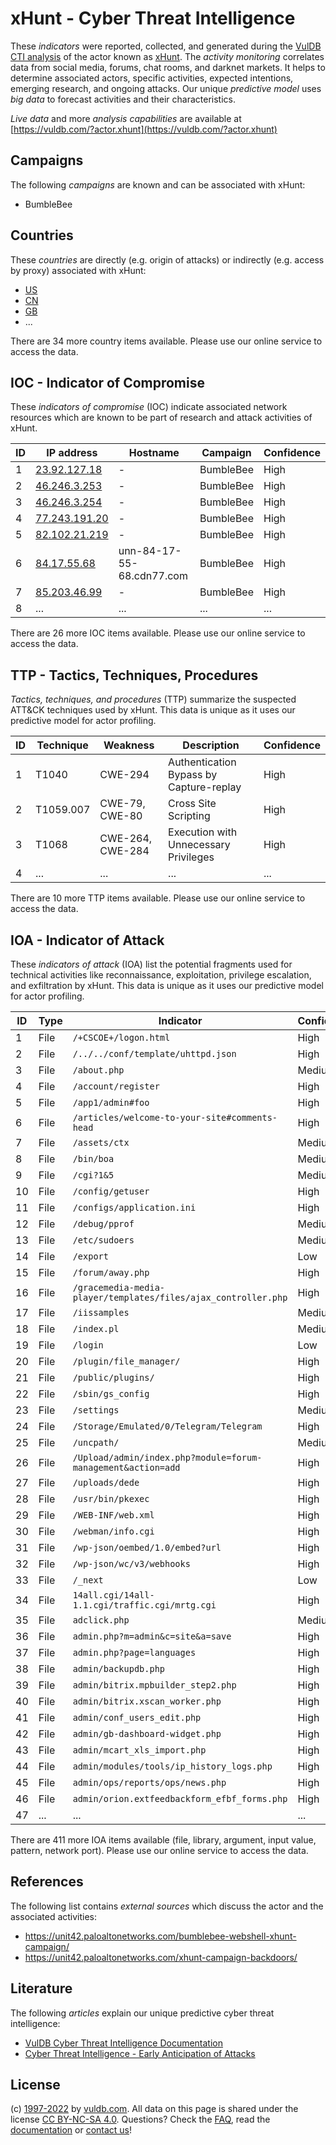 # xHunt - Cyber Threat Intelligence

These _indicators_ were reported, collected, and generated during the [VulDB CTI analysis](https://vuldb.com/?kb.cti) of the actor known as [xHunt](https://vuldb.com/?actor.xhunt). The _activity monitoring_ correlates data from social media, forums, chat rooms, and darknet markets. It helps to determine associated actors, specific activities, expected intentions, emerging research, and ongoing attacks. Our unique _predictive model_ uses _big data_ to forecast activities and their characteristics.

_Live data_ and more _analysis capabilities_ are available at [https://vuldb.com/?actor.xhunt](https://vuldb.com/?actor.xhunt)

## Campaigns

The following _campaigns_ are known and can be associated with xHunt:

* BumbleBee

## Countries

These _countries_ are directly (e.g. origin of attacks) or indirectly (e.g. access by proxy) associated with xHunt:

* [US](https://vuldb.com/?country.us)
* [CN](https://vuldb.com/?country.cn)
* [GB](https://vuldb.com/?country.gb)
* ...

There are 34 more country items available. Please use our online service to access the data.

## IOC - Indicator of Compromise

These _indicators of compromise_ (IOC) indicate associated network resources which are known to be part of research and attack activities of xHunt.

ID | IP address | Hostname | Campaign | Confidence
-- | ---------- | -------- | -------- | ----------
1 | [23.92.127.18](https://vuldb.com/?ip.23.92.127.18) | - | BumbleBee | High
2 | [46.246.3.253](https://vuldb.com/?ip.46.246.3.253) | - | BumbleBee | High
3 | [46.246.3.254](https://vuldb.com/?ip.46.246.3.254) | - | BumbleBee | High
4 | [77.243.191.20](https://vuldb.com/?ip.77.243.191.20) | - | BumbleBee | High
5 | [82.102.21.219](https://vuldb.com/?ip.82.102.21.219) | - | BumbleBee | High
6 | [84.17.55.68](https://vuldb.com/?ip.84.17.55.68) | unn-84-17-55-68.cdn77.com | BumbleBee | High
7 | [85.203.46.99](https://vuldb.com/?ip.85.203.46.99) | - | BumbleBee | High
8 | ... | ... | ... | ...

There are 26 more IOC items available. Please use our online service to access the data.

## TTP - Tactics, Techniques, Procedures

_Tactics, techniques, and procedures_ (TTP) summarize the suspected ATT&CK techniques used by xHunt. This data is unique as it uses our predictive model for actor profiling.

ID | Technique | Weakness | Description | Confidence
-- | --------- | -------- | ----------- | ----------
1 | T1040 | CWE-294 | Authentication Bypass by Capture-replay | High
2 | T1059.007 | CWE-79, CWE-80 | Cross Site Scripting | High
3 | T1068 | CWE-264, CWE-284 | Execution with Unnecessary Privileges | High
4 | ... | ... | ... | ...

There are 10 more TTP items available. Please use our online service to access the data.

## IOA - Indicator of Attack

These _indicators of attack_ (IOA) list the potential fragments used for technical activities like reconnaissance, exploitation, privilege escalation, and exfiltration by xHunt. This data is unique as it uses our predictive model for actor profiling.

ID | Type | Indicator | Confidence
-- | ---- | --------- | ----------
1 | File | `/+CSCOE+/logon.html` | High
2 | File | `/../../conf/template/uhttpd.json` | High
3 | File | `/about.php` | Medium
4 | File | `/account/register` | High
5 | File | `/app1/admin#foo` | High
6 | File | `/articles/welcome-to-your-site#comments-head` | High
7 | File | `/assets/ctx` | Medium
8 | File | `/bin/boa` | Medium
9 | File | `/cgi?1&5` | Medium
10 | File | `/config/getuser` | High
11 | File | `/configs/application.ini` | High
12 | File | `/debug/pprof` | Medium
13 | File | `/etc/sudoers` | Medium
14 | File | `/export` | Low
15 | File | `/forum/away.php` | High
16 | File | `/gracemedia-media-player/templates/files/ajax_controller.php` | High
17 | File | `/iissamples` | Medium
18 | File | `/index.pl` | Medium
19 | File | `/login` | Low
20 | File | `/plugin/file_manager/` | High
21 | File | `/public/plugins/` | High
22 | File | `/sbin/gs_config` | High
23 | File | `/settings` | Medium
24 | File | `/Storage/Emulated/0/Telegram/Telegram` | High
25 | File | `/uncpath/` | Medium
26 | File | `/Upload/admin/index.php?module=forum-management&action=add` | High
27 | File | `/uploads/dede` | High
28 | File | `/usr/bin/pkexec` | High
29 | File | `/WEB-INF/web.xml` | High
30 | File | `/webman/info.cgi` | High
31 | File | `/wp-json/oembed/1.0/embed?url` | High
32 | File | `/wp-json/wc/v3/webhooks` | High
33 | File | `/_next` | Low
34 | File | `14all.cgi/14all-1.1.cgi/traffic.cgi/mrtg.cgi` | High
35 | File | `adclick.php` | Medium
36 | File | `admin.php?m=admin&c=site&a=save` | High
37 | File | `admin.php?page=languages` | High
38 | File | `admin/backupdb.php` | High
39 | File | `admin/bitrix.mpbuilder_step2.php` | High
40 | File | `admin/bitrix.xscan_worker.php` | High
41 | File | `admin/conf_users_edit.php` | High
42 | File | `admin/gb-dashboard-widget.php` | High
43 | File | `admin/mcart_xls_import.php` | High
44 | File | `admin/modules/tools/ip_history_logs.php` | High
45 | File | `admin/ops/reports/ops/news.php` | High
46 | File | `admin/orion.extfeedbackform_efbf_forms.php` | High
47 | ... | ... | ...

There are 411 more IOA items available (file, library, argument, input value, pattern, network port). Please use our online service to access the data.

## References

The following list contains _external sources_ which discuss the actor and the associated activities:

* https://unit42.paloaltonetworks.com/bumblebee-webshell-xhunt-campaign/
* https://unit42.paloaltonetworks.com/xhunt-campaign-backdoors/

## Literature

The following _articles_ explain our unique predictive cyber threat intelligence:

* [VulDB Cyber Threat Intelligence Documentation](https://vuldb.com/?kb.cti)
* [Cyber Threat Intelligence - Early Anticipation of Attacks](https://www.scip.ch/en/?labs.20201022)

## License

(c) [1997-2022](https://vuldb.com/?kb.changelog) by [vuldb.com](https://vuldb.com/?kb.about). All data on this page is shared under the license [CC BY-NC-SA 4.0](https://creativecommons.org/licenses/by-nc-sa/4.0/). Questions? Check the [FAQ](https://vuldb.com/?kb.faq), read the [documentation](https://vuldb.com/?kb) or [contact us](https://vuldb.com/?contact)!
